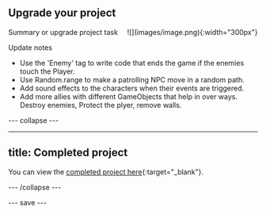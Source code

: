 ## Upgrade your project

<div style="display: flex; flex-wrap: wrap">
<div style="flex-basis: 200px; flex-grow: 1; margin-right: 15px;">
Summary or upgrade project task
</div>
<div>
![](images/image.png){:width="300px"}
</div>
</div>

Update notes
+ Use the 'Enemy' tag to write code that ends the game if the enemies touch the Player. 
+ Use Random.range to make a patrolling NPC move in a random path.
+ Add sound effects to the characters when their events are triggered.
+ Add more allies with different GameObjects that help in over ways. Destroy enemies, Protect the plyer, remove walls.


--- collapse ---

---
title: Completed project
---

You can view the [completed project here](https://scratch.mit.edu/projects/485673032/){:target="_blank"}.

--- /collapse ---

--- save ---